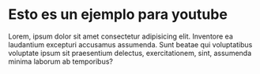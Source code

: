 # Esto es un ejemplo para youtube
Lorem, ipsum dolor sit amet consectetur adipisicing elit. Inventore ea laudantium excepturi accusamus assumenda.
Sunt beatae qui voluptatibus voluptate ipsum sit praesentium delectus, exercitationem, sint, assumenda minima
laborum ab temporibus?
